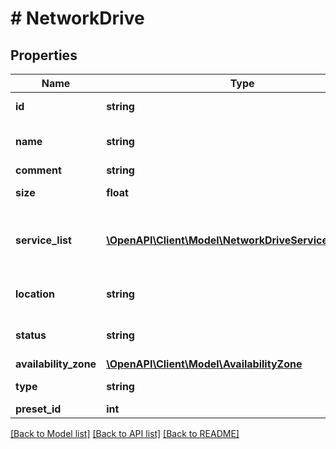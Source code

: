# # NetworkDrive

## Properties

Name | Type | Description | Notes
------------ | ------------- | ------------- | -------------
**id** | **string** | ID сетевого диска. |
**name** | **string** | Название сетевого диска. |
**comment** | **string** | Комментарий |
**size** | **float** | Размер диска в Гб |
**service_list** | [**\OpenAPI\Client\Model\NetworkDriveServiceListInner[]**](NetworkDriveServiceListInner.md) | Список сервисов к которым подключен диск. |
**location** | **string** | Локация сетевого диска. |
**status** | **string** | Статус сетевого диска. |
**availability_zone** | [**\OpenAPI\Client\Model\AvailabilityZone**](AvailabilityZone.md) |  |
**type** | **string** | Тип сетевого диска. |
**preset_id** | **int** | ID тарифа. |

[[Back to Model list]](../../README.md#models) [[Back to API list]](../../README.md#endpoints) [[Back to README]](../../README.md)
